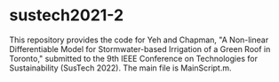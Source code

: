 # sustech2021-2

This repository provides the code for Yeh and Chapman, "A Non-linear Differentiable Model for Stormwater-based Irrigation of a Green Roof in Toronto," submitted to the 9th IEEE Conference on Technologies for Sustainability (SusTech 2022). The main file is MainScript.m.
